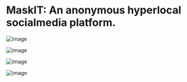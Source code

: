 # MaskIT: An anonymous hyperlocal socialmedia platform.

![image](https://github.com/user-attachments/assets/cf7a8d6a-5955-4f26-92de-9fdcf769fc02)

![image](https://github.com/user-attachments/assets/6047bc80-9b6d-442c-9e09-a60d334d63ab)

![image](https://github.com/user-attachments/assets/fecd2227-ad82-4486-9da4-32a7820d63a9)

![image](https://github.com/user-attachments/assets/1350c8bf-4395-4aa0-8957-dce746ab03bc)
